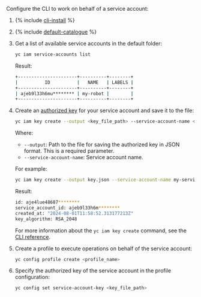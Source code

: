 Configure the CLI to work on behalf of a service account:

1. {% include [cli-install](cli-install.md) %}
1. {% include [default-catalogue](default-catalogue.md) %}
1. Get a list of available service accounts in the default folder:

    ```bash
    yc iam service-accounts list
    ```

    Result:

    ```bash
    +----------------------+----------+--------+
    |          ID          |   NAME   | LABELS |
    +----------------------+----------+--------+
    | ajeb9l33h6mu******** | my-robot |        |
    +----------------------+----------+--------+
    ```

1. Create an [authorized key](../iam/concepts/authorization/key.md) for your service account and save it to the file:

    ```bash
    yc iam key create --output <key_file_path> --service-account-name <service_account_name>
    ```

    Where:

    * `--output`: Path to the file for saving the authorized key in JSON format. This is a required parameter.
    * `--service-account-name`: Service account name.

     For example:

     ```bash
     yc iam key create --output key.json --service-account-name my-service-account
     ```

     Result:

     ```bash
     id: aje4lue48687********
     service_account_id: ajeb9l33h6m********
     created_at: "2024-08-01T11:58:52.313177213Z"
     key_algorithm: RSA_2048
     ```

    For more information about the `yc iam key create` command, see the [CLI reference](../cli/cli-ref/iam/cli-ref/service-account/create.md).

1. Create a profile to execute operations on behalf of the service account:

    ```bash
    yc config profile create <profile_name>
    ```

1. Specify the authorized key of the service account in the profile configuration:

    ```bash
    yc config set service-account-key <key_file_path>
    ```
